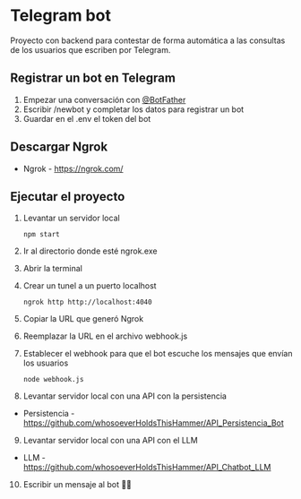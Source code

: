 # Telegram bot

Proyecto con backend para contestar de forma automática a las consultas de los usuarios que escriben por Telegram.

## Registrar un bot en Telegram

1. Empezar una conversación con [@BotFather](https://telegram.me/BotFather)
2. Escribir /newbot y completar los datos para registrar un bot
3. Guardar en el .env el token del bot


## Descargar Ngrok

- Ngrok - https://ngrok.com/


## Ejecutar el proyecto

1. Levantar un servidor local

    ```
    npm start
    ```

2. Ir al directorio donde esté ngrok.exe
3. Abrir la terminal
4. Crear un tunel a un puerto localhost

    ```
    ngrok http http://localhost:4040
    ```

5. Copiar la URL que generó Ngrok
6. Reemplazar la URL en el archivo webhook.js
7. Establecer el webhook para que el bot escuche los mensajes que envían los usuarios

    ```
    node webhook.js
    ```
8. Levantar servidor local con una API con la persistencia

- Persistencia - https://github.com/whosoeverHoldsThisHammer/API_Persistencia_Bot

9. Levantar servidor local con una API con el LLM

- LLM - https://github.com/whosoeverHoldsThisHammer/API_Chatbot_LLM

10. Escribir un mensaje al bot 🤖🚀
